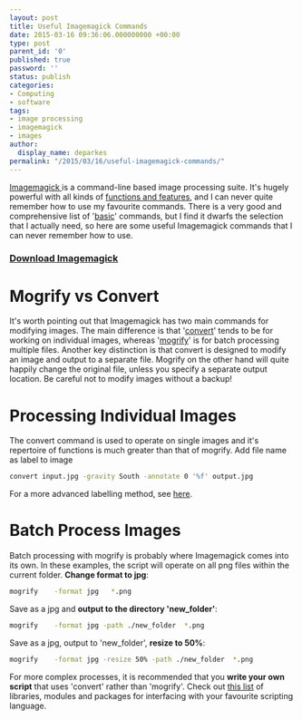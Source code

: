 ```yaml
---
layout: post
title: Useful Imagemagick Commands
date: 2015-03-16 09:36:06.000000000 +00:00
type: post
parent_id: '0'
published: true
password: ''
status: publish
categories:
- Computing
- software
tags:
- image processing
- imagemagick
- images
author:
  display_name: deparkes
permalink: "/2015/03/16/useful-imagemagick-commands/"
---
```

<a href="https://www.imagemagick.org/">Imagemagick </a>is a command-line based image processing suite. It's hugely powerful with all kinds of <a href="https://www.imagemagick.org/script/examples.php">functions and features</a>, and I can never quite remember how to use my favourite commands.
There is a very good and comprehensive list of '<a href="https://www.imagemagick.org/Usage/basics/">basic</a>' commands, but I find it dwarfs the selection that I actually need, so here are some useful Imagemagick commands that I can never remember how to use.
<h3><a href="https://www.imagemagick.org/script/binary-releases.php">Download Imagemagick</a></h3>
<h1>Mogrify vs Convert</h1>
It's worth pointing out that Imagemagick has two main commands for modifying images. The main difference is that '<a href="https://www.imagemagick.org/Usage/basics/#convert">convert</a>' tends to be for working on individual images, whereas '<a href="https://www.imagemagick.org/Usage/basics/#mogrify">mogrify</a>' is for batch processing multiple files.
Another key distinction is that convert is designed to modify an image and output to a separate file. Mogrify on the other hand will quite happily change the original file, unless you specify a separate output location. Be careful not to modify images without a backup!
<h1>Processing Individual Images</h1>
The convert command is used to operate on single images and it's repertoire of functions is much greater than that of mogrify.
Add file name as label to image

```bash
convert input.jpg -gravity South -annotate 0 '%f' output.jpg
```

For a more advanced labelling method, see <a href="https://stackoverflow.com/questions/4106200/overlaying-an-images-filename-using-imagemagick-or-similar">here</a>.
<h1>Batch Process Images</h1>
Batch processing with mogrify is probably where Imagemagick comes into its own. In these examples, the script will operate on all png files within the current folder.
<strong>Change format to jpg</strong>:

```bash
mogrify    -format jpg   *.png
```

Save as a jpg and <strong>output to the directory 'new_folder'</strong>:

```bash
mogrify    -format jpg -path ./new_folder  *.png
```

Save as a jpg, output to 'new_folder', <strong>resize to 50%</strong>:

```bash
mogrify    -format jpg -resize 50% -path ./new_folder  *.png
```

For more complex processes, it is recommended that you <strong>write your own script</strong> that uses 'convert' rather than 'mogrify'.
Check out <a href="https://www.imagemagick.org/script/api.php#python">this list</a> of libraries, modules and packages for interfacing with your favourite scripting language.
